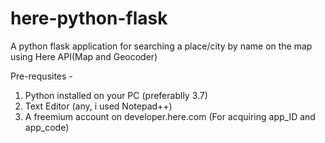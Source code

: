 # here-python-flask
A python flask application for searching a place/city by name on the map using Here API(Map and Geocoder)

Pre-requsites -
1. Python installed on your PC (preferablly 3.7)
2. Text Editor (any, i used Notepad++)
3. A freemium account on developer.here.com (For acquiring app_ID and app_code)
